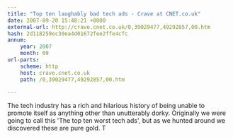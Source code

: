 ```yaml
---
title: "Top ten laughably bad tech ads - Crave at CNET.co.uk"
date: 2007-09-20 15:48:21 +0000
external-url: http://crave.cnet.co.uk/0,39029477,49292857,00.htm
hash: 2d118259ec30ea4d01672fee2ffe4cfc
annum:
    year: 2007
    month: 09
url-parts:
    scheme: http
    host: crave.cnet.co.uk
    path: /0,39029477,49292857,00.htm

---
```


The tech industry has a rich and hilarious history of being unable to promote itself as anything other than unutterably dorky. Originally we were going to call this 'The top ten worst tech ads', but as we hunted around we discovered these are pure gold. T
